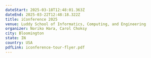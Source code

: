 ```yaml
---
dateStart: 2025-03-18T12:48:01.363Z
dateEnd: 2025-03-22T12:48:18.322Z
title: iConference 2025
venue: Luddy School of Informatics, Computing, and Engineering
organizer: Noriko Hara, Carol Choksy
city: Bloomington
state: IN
country: USA
pdfLink: iconference-tour-flyer.pdf
---
```

